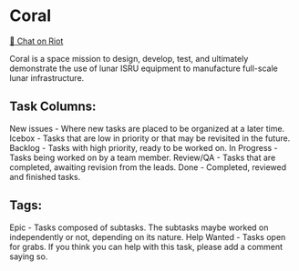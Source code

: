 # Coral

[💬 Chat on Riot](https://riot.im/app/#/room/#spacedecentral-futureforward:matrix.org)

Coral is a space mission to design, develop, test, and ultimately demonstrate the use of lunar ISRU equipment to manufacture full-scale lunar infrastructure.


## Task Columns:
New issues - Where new tasks are placed to be organized at a later time.
Icebox - Tasks that are low in priority or that may be revisited in the future.
Backlog - Tasks with high priority, ready to be worked on.
In Progress - Tasks being worked on by a team member.
Review/QA - Tasks that are completed, awaiting revision from the leads.
Done - Completed, reviewed and finished tasks.


## Tags:
Epic - Tasks composed of subtasks. The subtasks maybe worked on independently or not, depending on its nature.
Help Wanted - Tasks open for grabs. If you think you can help with this task, please add a comment saying so.
